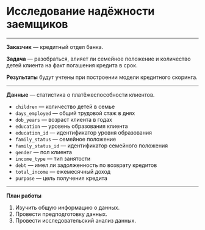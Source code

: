 # Исследование надёжности заемщиков
***
**Заказчик** — кредитный отдел банка.

**Задача** — разобраться, влияет ли семейное положение и количество детей клиента на факт погашения кредита в срок. 

**Результаты** будут учтены при построении модели кредитного скоринга.
***
**Данные** — статистика о платёжеспособности клиентов.
- `children` — количество детей в семье
- `days_employed` — общий трудовой стаж в днях
- `dob_years` — возраст клиента в годах
- `education` — уровень образования клиента
- `education_id` — идентификатор уровня образования
- `family_status` — семейное положение
- `family_status_id` — идентификатор семейного положения
- `gender` — пол клиента
- `income_type` — тип занятости
- `debt` — имел ли задолженность по возврату кредитов
- `total_income` — ежемесячный доход
- `purpose` — цель получения кредита
***
**План работы**
1. Изучить общую информацию о данных.
2. Провести предподготовку данных.
3. Провести исследовательский анализ данных.

